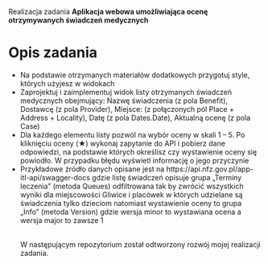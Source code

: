 <p>Realizacja zadania <b>Aplikacja webowa umożliwiająca ocenę otrzymywanych świadczeń medycznych</b></p>

<h1>Opis zadania</h1>
<ul>
<li>
Na podstawie otrzymanych materiałów dodatkowych przygotuj style, których użyjesz w widokach</li>
<li>
Zaprojektuj i zaimplementuj widok listy otrzymanych świadczeń medycznych obejmujący: Nazwę świadczenia (z pola Benefit), Dostawcę (z pola Provider), Miejsce: (z połączonych pól Place + Address + Locality), Datę (z pola Dates.Date), Aktualną ocenę (z pola Case) </li>
<li>Dla każdego elementu listy pozwól na wybór oceny w skali 1 – 5. Po kliknięciu oceny (★) wykonaj zapytanie do API i pobierz dane odpowiedzi, na podstawie których określisz czy wystawienie oceny się powiodło. W przypadku błędu wyświetl informację o jego przyczynie </li>
<li>Przykładowe źródło danych opisane jest na https://api.nfz.gov.pl/app-itl-api/swagger-docs gdzie listę świadczeń opisuje grupa „Terminy leczenia” (metoda Queues) odfiltrowana tak by zwrócić wszystkich wyniki dla miejscowości Gliwice i placówek w których udzielane są świadczenia tylko dzieciom natomiast wystawienie oceny to grupa „Info” (metoda Version) gdzie wersja minor to wystawiana ocena a wersja major to zawsze 1 </li>
<br />
<p>W następującym repozytorium został odtworzony rozwój mojej realizacji zadania.</p>